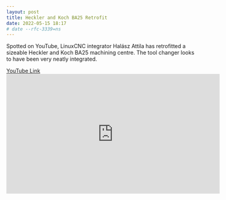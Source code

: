 ```yaml
---
layout: post
title: Heckler and Koch BA25 Retrofit
date: 2022-05-15 18:17
# date --rfc-3339=ns
---
```

Spotted on YouTube, LinuxCNC integrator Halász Attila has retrofitted a sizeable Heckler and Koch BA25 machining centre.
The tool changer looks to have been very neatly integrated. 

<div>
<a href="https://www.youtube.com/embed/gWCsuGFWXWs">YouTube Link</a>
</div>
<iframe width="560" height="315" src="https://www.youtube.com/embed/gWCsuGFWXWs" title="YouTube video player" frameborder="0" allow="accelerometer; autoplay; clipboard-write; encrypted-media; gyroscope; picture-in-picture" allowfullscreen></iframe>
